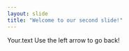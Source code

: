 ```yaml
---
layout: slide 
title: "Welcome to our second slide!"
---
```

Your.text
Use the left arrow to go back!
